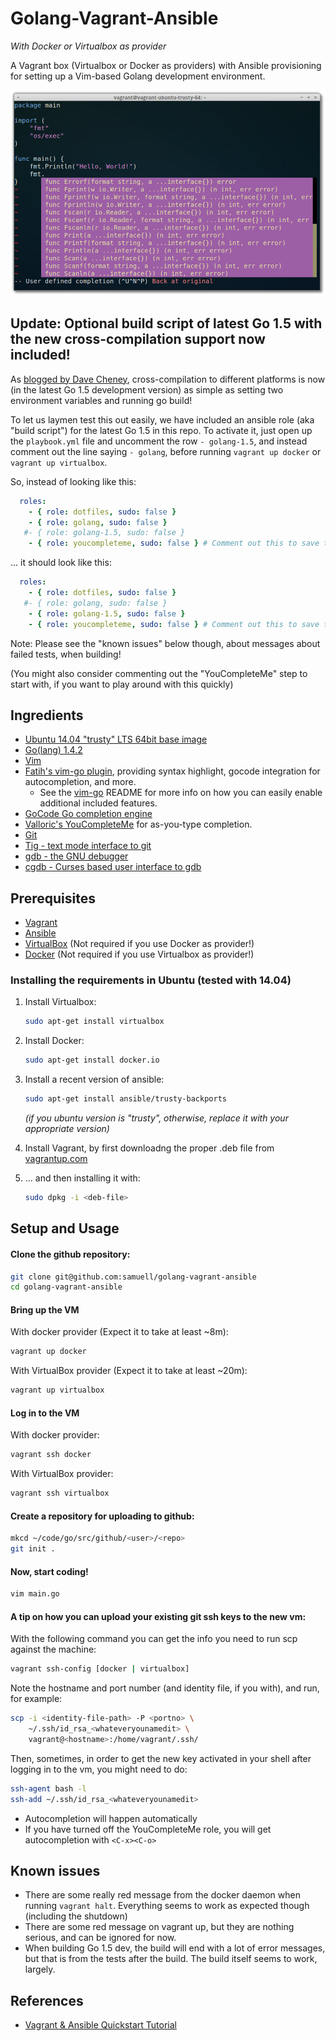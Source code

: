 # Golang-Vagrant-Ansible
*With Docker or Virtualbox as provider*

A Vagrant box (Virtualbox or Docker as providers) with Ansible provisioning
for setting up a Vim-based Golang development environment.

![Screenshot](golang-vagrant-ansible.png)

## Update: Optional build script of latest Go 1.5 with the new cross-compilation support now included!

As [blogged by Dave Cheney](http://dave.cheney.net/2015/03/03/cross-compilation-just-got-a-whole-lot-better-in-go-1-5), cross-compilation
to different platforms is now (in the latest Go 1.5 development version) as simple as setting two environment variables and
running go build!

To let us laymen test this out easily, we have included an ansible role (aka "build script") for the latest Go 1.5
in this repo. To activate it, just open up the `playbook.yml` file and uncomment the row `- golang-1.5`, and instead comment out
the line saying `- golang`, before running `vagrant up docker` or `vagrant up virtualbox`.

So, instead of looking like this:

```yaml
  roles:
	- { role: dotfiles, sudo: false }
    - { role: golang, sudo: false }
   #- { role: golang-1.5, sudo: false }
    - { role: youcompleteme, sudo: false } # Comment out this to save time!!
```

... it should look like this:

```yaml
  roles:
	- { role: dotfiles, sudo: false }
   #- { role: golang, sudo: false }
    - { role: golang-1.5, sudo: false }
    - { role: youcompleteme, sudo: false } # Comment out this to save time!!
```
Note: Please see the "known issues" below though, about messages about  failed tests, when building!

(You might also consider commenting out the "YouCompleteMe" step to start with, if you want to play around with this quickly)

## Ingredients

- [Ubuntu 14.04 "trusty" LTS 64bit base image](http://www.ubuntu.com/)
- [Go(lang) 1.4.2](http://golan.org/)
- [Vim](https://github.com/Valloric/YouCompleteMe)
- [Fatih's vim-go plugin](https://github.com/fatih/vim-go), providing syntax highlight, gocode integration for autocompletion, and more.
    - See the [vim-go](https://github.com/fatih/vim-go) README for more info on how you can easily enable additional included features.
- [GoCode Go completion engine](https://github.com/nsf/gocode)
- [Valloric's YouCompleteMe](https://github.com/Valloric/YouCompleteMe) for as-you-type completion.
- [Git](http://git-scm.com/)
- [Tig - text mode interface to git](http://jonas.nitro.dk/tig/)
- [gdb - the GNU debugger](http://www.gnu.org/software/gdb)
- [cgdb - Curses based user interface to gdb](https://cgdb.github.io)

## Prerequisites

- [Vagrant](https://www.vagrantup.com/)
- [Ansible](http://www.ansible.com/)
- [VirtualBox](https://www.virtualbox.org/) (Not required if you use Docker as provider!)
- [Docker](https://www.docker.com) (Not required if you use Virtualbox as provider!)

### Installing the requirements in Ubuntu (tested with 14.04)

1. Install Virtualbox:
	```bash
	sudo apt-get install virtualbox
	```

2. Install Docker:
	```bash
	sudo apt-get install docker.io
	```

3. Install a recent version of ansible:
   ```bash
   sudo apt-get install ansible/trusty-backports
   ```

   *(if you ubuntu version is "trusty", otherwise, replace it with your appropriate version)*
4. Install Vagrant, by first downloadng the proper .deb file from [vagrantup.com](https://www.vagrantup.com/downloads.html)

5. ... and then installing it with:
	```bash
	sudo dpkg -i <deb-file>
	```

## Setup and Usage

#### Clone the github repository:

```bash
git clone git@github.com:samuell/golang-vagrant-ansible
cd golang-vagrant-ansible
```

#### Bring up the VM

With docker provider (Expect it to take at least ~8m):

```bash
vagrant up docker
```

With VirtualBox provider (Expect it to take at least ~20m):

```bash
vagrant up virtualbox
```

#### Log in to the VM

With docker provider:

```bash
vagrant ssh docker
```

With VirtualBox provider:

```bash
vagrant ssh virtualbox
```

#### Create a repository for uploading to github:

```bash
mkcd ~/code/go/src/github/<user>/<repo>
git init .
```

#### Now, start coding!

```bash
vim main.go
```

#### A tip on how you can upload your existing git ssh keys to the new vm:

With the following command you can get the info you need to run scp
against the machine:

```bash
vagrant ssh-config [docker | virtualbox]
```

Note the hostname and port number (and identity file, if you with),
and run, for example:

```bash
scp -i <identity-file-path> -P <portno> \
	~/.ssh/id_rsa_<whateveryounamedit> \
	vagrant@<hostname>:/home/vagrant/.ssh/
```

Then, sometimes, in order to get the new key activated in your shell
after logging in to the vm, you might need to do:

```bash
ssh-agent bash -l
ssh-add ~/.ssh/id_rsa_<whateveryounamedit>
```

- Autocompletion will happen automatically
- If you have turned off the YouCompleteMe role, you will get autocompletion with `<C-x><C-o>`

## Known issues

- There are some really red message from the docker daemon when running `vagrant halt`.
  Everything seems to work as expected though (including the shutdown)
- There are some red message on vagrant up, but they are nothing serious, and can be ignored for now.
- When building Go 1.5 dev, the build will end with a lot of error messages, but that is from the
  tests after the build. The build itself seems to work, largely.

## References

- [Vagrant & Ansible Quickstart Tutorial](http://adamcod.es/2014/09/23/vagrant-ansible-quickstart-tutorial.html)
